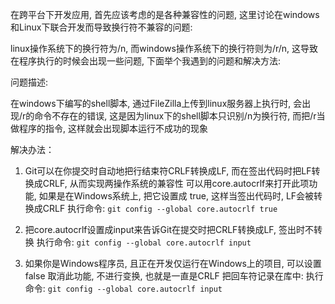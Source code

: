在跨平台下开发应用, 首先应该考虑的是各种兼容性的问题, 这里讨论在windows和Linux下联合开发而导致换行符不兼容的问题:

linux操作系统下的换行符为/n, 而windows操作系统下的换行符则为/r/n, 这导致在程序执行的时候会出现一些问题, 下面举个我遇到的问题和解决方法:

问题描述:

在windows下编写的shell脚本, 通过FileZilla上传到linux服务器上执行时, 会出现/r的命令不存在的错误, 这是因为linux下的shell脚本只识别/n为换行符, 而把/r当做程序的指令, 这样就会出现脚本运行不成功的现象



解决办法：

1. Git可以在你提交时自动地把行结束符CRLF转换成LF, 而在签出代码时把LF转换成CRLF, 从而实现两操作系统的兼容性
可以用core.autocrlf来打开此项功能, 如果是在Windows系统上, 把它设置成 true, 这样当签出代码时, LF会被转换成CRLF
执行命令: `git config --global core.autocrlf true`

 

2. 把core.autocrlf设置成input来告诉Git在提交时把CRLF转换成LF, 签出时不转换
执行命令: `git config --global core.autocrlf input`

 

3. 如果你是Windows程序员, 且正在开发仅运行在Windows上的项目, 可以设置false 取消此功能, 不进行变换, 也就是一直是CRLF
把回车符记录在库中:
执行命令: `git config --global core.autocrlf input`